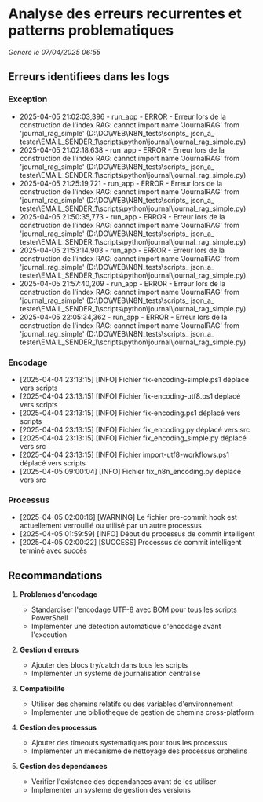 # Analyse des erreurs recurrentes et patterns problematiques

*Genere le 07/04/2025 06:55*

## Erreurs identifiees dans les logs

### Exception

- 2025-04-05 21:02:03,396 - run_app - ERROR - Erreur lors de la construction de l'index RAG: cannot import name 'JournalRAG' from 'journal_rag_simple' (D:\DO\WEB\N8N_tests\scripts_ json_a_ tester\EMAIL_SENDER_1\scripts\python\journal\journal_rag_simple.py)
- 2025-04-05 21:02:18,638 - run_app - ERROR - Erreur lors de la construction de l'index RAG: cannot import name 'JournalRAG' from 'journal_rag_simple' (D:\DO\WEB\N8N_tests\scripts_ json_a_ tester\EMAIL_SENDER_1\scripts\python\journal\journal_rag_simple.py)
- 2025-04-05 21:25:19,721 - run_app - ERROR - Erreur lors de la construction de l'index RAG: cannot import name 'JournalRAG' from 'journal_rag_simple' (D:\DO\WEB\N8N_tests\scripts_ json_a_ tester\EMAIL_SENDER_1\scripts\python\journal\journal_rag_simple.py)
- 2025-04-05 21:50:35,773 - run_app - ERROR - Erreur lors de la construction de l'index RAG: cannot import name 'JournalRAG' from 'journal_rag_simple' (D:\DO\WEB\N8N_tests\scripts_ json_a_ tester\EMAIL_SENDER_1\scripts\python\journal\journal_rag_simple.py)
- 2025-04-05 21:53:14,903 - run_app - ERROR - Erreur lors de la construction de l'index RAG: cannot import name 'JournalRAG' from 'journal_rag_simple' (D:\DO\WEB\N8N_tests\scripts_ json_a_ tester\EMAIL_SENDER_1\scripts\python\journal\journal_rag_simple.py)
- 2025-04-05 21:57:40,209 - run_app - ERROR - Erreur lors de la construction de l'index RAG: cannot import name 'JournalRAG' from 'journal_rag_simple' (D:\DO\WEB\N8N_tests\scripts_ json_a_ tester\EMAIL_SENDER_1\scripts\python\journal\journal_rag_simple.py)
- 2025-04-05 22:05:34,362 - run_app - ERROR - Erreur lors de la construction de l'index RAG: cannot import name 'JournalRAG' from 'journal_rag_simple' (D:\DO\WEB\N8N_tests\scripts_ json_a_ tester\EMAIL_SENDER_1\scripts\python\journal\journal_rag_simple.py)

### Encodage

- [2025-04-04 23:13:15] [INFO] Fichier fix-encoding-simple.ps1 déplacé vers scripts
- [2025-04-04 23:13:15] [INFO] Fichier fix-encoding-utf8.ps1 déplacé vers scripts
- [2025-04-04 23:13:15] [INFO] Fichier fix-encoding.ps1 déplacé vers scripts
- [2025-04-04 23:13:15] [INFO] Fichier fix_encoding.py déplacé vers src
- [2025-04-04 23:13:15] [INFO] Fichier fix_encoding_simple.py déplacé vers src
- [2025-04-04 23:13:15] [INFO] Fichier import-utf8-workflows.ps1 déplacé vers scripts
- [2025-04-05 09:00:04] [INFO] Fichier fix_n8n_encoding.py déplacé vers src

### Processus

- [2025-04-05 02:00:16] [WARNING] Le fichier pre-commit hook est actuellement verrouillé ou utilisé par un autre processus
- [2025-04-05 01:59:59] [INFO] Début du processus de commit intelligent
- [2025-04-05 02:00:22] [SUCCESS] Processus de commit intelligent terminé avec succès

## Recommandations

1. **Problemes d'encodage**
   - Standardiser l'encodage UTF-8 avec BOM pour tous les scripts PowerShell
   - Implementer une detection automatique d'encodage avant l'execution

2. **Gestion d'erreurs**
   - Ajouter des blocs try/catch dans tous les scripts
   - Implementer un systeme de journalisation centralise

3. **Compatibilite**
   - Utiliser des chemins relatifs ou des variables d'environnement
   - Implementer une bibliotheque de gestion de chemins cross-platform

4. **Gestion des processus**
   - Ajouter des timeouts systematiques pour tous les processus
   - Implementer un mecanisme de nettoyage des processus orphelins

5. **Gestion des dependances**
   - Verifier l'existence des dependances avant de les utiliser
   - Implementer un systeme de gestion des versions
